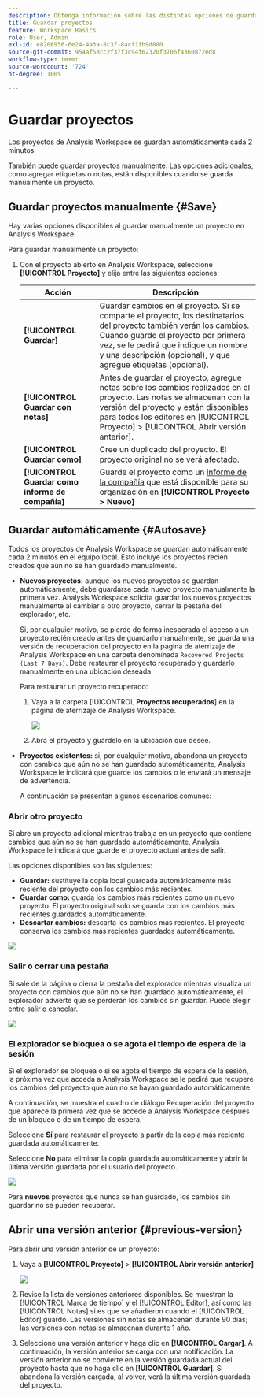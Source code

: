 ```yaml
---
description: Obtenga información sobre las distintas opciones de guardado, como guardar automáticamente, guardar como, guardar como plantilla y abrir versiones anteriores.
title: Guardar proyectos
feature: Workspace Basics
role: User, Admin
exl-id: e8206956-6e24-4a3a-8c3f-8acf1fb9d800
source-git-commit: 954af58cc2f37f3c94f62320f3706f4360872ed8
workflow-type: tm+mt
source-wordcount: '724'
ht-degree: 100%

---
```


# Guardar proyectos

Los proyectos de Analysis Workspace se guardan automáticamente cada 2 minutos.

También puede guardar proyectos manualmente. Las opciones adicionales, como agregar etiquetas o notas, están disponibles cuando se guarda manualmente un proyecto.

## Guardar proyectos manualmente {#Save}

Hay varias opciones disponibles al guardar manualmente un proyecto en Analysis Workspace.

Para guardar manualmente un proyecto:

1. Con el proyecto abierto en Analysis Workspace, seleccione **[!UICONTROL Proyecto]** y elija entre las siguientes opciones:

   | Acción | Descripción |
   |---|---| 
   | **[!UICONTROL Guardar]** | Guardar cambios en el proyecto. Si se comparte el proyecto, los destinatarios del proyecto también verán los cambios. Cuando guarde el proyecto por primera vez, se le pedirá que indique un nombre y una descripción (opcional), y que agregue etiquetas (opcional). |
   | **[!UICONTROL Guardar con notas]** | Antes de guardar el proyecto, agregue notas sobre los cambios realizados en el proyecto. Las notas se almacenan con la versión del proyecto y están disponibles para todos los editores en [!UICONTROL Proyecto] > [!UICONTROL Abrir versión anterior]. |
   | **[!UICONTROL Guardar como]** | Cree un duplicado del proyecto. El proyecto original no se verá afectado. |
   | **[!UICONTROL Guardar como informe de compañía]** | Guarde el proyecto como un [informe de la compañía](/help/analyze/analysis-workspace/reports/create-company-reports.md) que está disponible para su organización en **[!UICONTROL Proyecto > Nuevo]** |

## Guardar automáticamente {#Autosave}

Todos los proyectos de Analysis Workspace se guardan automáticamente cada 2 minutos en el equipo local. Esto incluye los proyectos recién creados que aún no se han guardado manualmente.

* **Nuevos proyectos:** aunque los nuevos proyectos se guardan automáticamente, debe guardarse cada nuevo proyecto manualmente la primera vez. Analysis Workspace solicita guardar los nuevos proyectos manualmente al cambiar a otro proyecto, cerrar la pestaña del explorador, etc.

  Si, por cualquier motivo, se pierde de forma inesperada el acceso a un proyecto recién creado antes de guardarlo manualmente, se guarda una versión de recuperación del proyecto en la página de aterrizaje de Analysis Workspace en una carpeta denominada `Recovered Projects (Last 7 Days)`. Debe restaurar el proyecto recuperado y guardarlo manualmente en una ubicación deseada.

  Para restaurar un proyecto recuperado:

   1. Vaya a la carpeta [!UICONTROL **Proyectos recuperados**] en la página de aterrizaje de Analysis Workspace.

      ![](assets/recovered-folder.png)

   1. Abra el proyecto y guárdelo en la ubicación que desee.

* **Proyectos existentes:** si, por cualquier motivo, abandona un proyecto con cambios que aún no se han guardado automáticamente, Analysis Workspace le indicará que guarde los cambios o le enviará un mensaje de advertencia.

  A continuación se presentan algunos escenarios comunes:

### Abrir otro proyecto

Si abre un proyecto adicional mientras trabaja en un proyecto que contiene cambios que aún no se han guardado automáticamente, Analysis Workspace le indicará que guarde el proyecto actual antes de salir.

Las opciones disponibles son las siguientes:

* **Guardar:** sustituye la copia local guardada automáticamente más reciente del proyecto con los cambios más recientes.
* **Guardar como:** guarda los cambios más recientes como un nuevo proyecto. El proyecto original solo se guarda con los cambios más recientes guardados automáticamente.
* **Descartar cambios:** descarta los cambios más recientes. El proyecto conserva los cambios más recientes guardados automáticamente.

![](assets/existing-save.png)

### Salir o cerrar una pestaña

Si sale de la página o cierra la pestaña del explorador mientras visualiza un proyecto con cambios que aún no se han guardado automáticamente, el explorador advierte que se perderán los cambios sin guardar. Puede elegir entre salir o cancelar.

![](assets/browser-image.png)

### El explorador se bloquea o se agota el tiempo de espera de la sesión

Si el explorador se bloquea o si se agota el tiempo de espera de la sesión, la próxima vez que acceda a Analysis Workspace se le pedirá que recupere los cambios del proyecto que aún no se hayan guardado automáticamente.

A continuación, se muestra el cuadro de diálogo Recuperación del proyecto que aparece la primera vez que se accede a Analysis Workspace después de un bloqueo o de un tiempo de espera.

Seleccione **Sí** para restaurar el proyecto a partir de la copia más reciente guardada automáticamente.

Seleccione **No** para eliminar la copia guardada automáticamente y abrir la última versión guardada por el usuario del proyecto.

![](assets/project-recovery.png)

Para **nuevos** proyectos que nunca se han guardado, los cambios sin guardar no se pueden recuperar.

## Abrir una versión anterior {#previous-version}

Para abrir una versión anterior de un proyecto:

1. Vaya a **[!UICONTROL Proyecto]** > **[!UICONTROL Abrir versión anterior]**

   ![](assets/previous-versions.png)

1. Revise la lista de versiones anteriores disponibles.
   Se muestran la [!UICONTROL Marca de tiempo] y el [!UICONTROL Editor], así como las [!UICONTROL Notas] si es que se añadieron cuando el [!UICONTROL Editor] guardó. Las versiones sin notas se almacenan durante 90 días; las versiones con notas se almacenan durante 1 año.
1. Seleccione una versión anterior y haga clic en **[!UICONTROL Cargar]**.
A continuación, la versión anterior se carga con una notificación. La versión anterior no se convierte en la versión guardada actual del proyecto hasta que no haga clic en **[!UICONTROL Guardar]**. Si abandona la versión cargada, al volver, verá la última versión guardada del proyecto.
